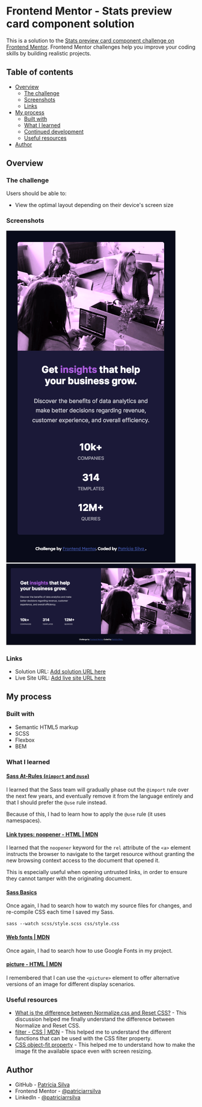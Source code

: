 # Frontend Mentor - Stats preview card component solution

This is a solution to the [Stats preview card component challenge on Frontend Mentor](https://www.frontendmentor.io/challenges/stats-preview-card-component-8JqbgoU62). Frontend Mentor challenges help you improve your coding skills by building realistic projects.

## Table of contents

- [Overview](#overview)
  - [The challenge](#the-challenge)
  - [Screenshots](#screenshots)
  - [Links](#links)
- [My process](#my-process)
  - [Built with](#built-with)
  - [What I learned](#what-i-learned)
  - [Continued development](#continued-development)
  - [Useful resources](#useful-resources)
- [Author](#author)

## Overview

### The challenge

Users should be able to:

- View the optimal layout depending on their device's screen size

### Screenshots

![Mobile](./screenshots/mobile.png)
![Laptop](./screenshots/laptop.png)

### Links

- Solution URL: [Add solution URL here](https://www.frontendmentor.io/solutions/mobile-first-site-using-sass-and-bem-8l2AJmqX1)
- Live Site URL: [Add live site URL here](https://patriciarrsilva.github.io/Stats-preview-card-component/)

## My process

### Built with

- Semantic HTML5 markup
- SCSS
- Flexbox
- BEM

### What I learned

#### [Sass At-Rules (`@import` and `@use`)](https://sass-lang.com/documentation/at-rules/use#loading-members)

I learned that the Sass team will gradually phase out the `@import` rule over the next few years, and eventually remove it from the language entirely and that I should prefer the `@use` rule instead.

Because of this, I had to learn how to apply the `@use` rule (it uses namespaces).

#### [Link types: noopener - HTML | MDN](https://developer.mozilla.org/en-US/docs/Web/HTML/Link_types/noopener)

I learned that the `noopener` keyword for the `rel` attribute of the `<a>` element instructs the browser to navigate to the target resource without granting the new browsing context access to the document that opened it.

This is especially useful when opening untrusted links, in order to ensure they cannot tamper with the originating document.

#### [Sass Basics](https://sass-lang.com/guide)

Once again, I had to search how to watch my source files for changes, and re-compile CSS each time I saved my Sass.

```
sass --watch scss/style.scss css/style.css
```

#### [Web fonts | MDN](https://developer.mozilla.org/en-US/docs/Learn/CSS/Styling_text/Web_fonts#using_an_online_font_service)

Once again, I had to search how to use Google Fonts in my project.

#### [picture - HTML | MDN](https://developer.mozilla.org/en-US/docs/Web/HTML/Element/picture)

I remembered that I can use the `<picture>` element to offer alternative versions of an image for different display scenarios.

### Useful resources

- [What is the difference between Normalize.css and Reset CSS?](https://stackoverflow.com/questions/6887336/what-is-the-difference-between-normalize-css-and-reset-css) - This discussion helped me finally understand the difference between Normalize and Reset CSS.
- [filter - CSS | MDN](https://developer.mozilla.org/en-US/docs/Web/CSS/filter) - This helped me to understand the different functions that can be used with the CSS filter property.
- [CSS object-fit property](https://www.w3schools.com/css/css3_object-fit.asp) - This helped me to understand how to make the image fit the available space even with screen resizing.

## Author

- GitHub - [Patrícia Silva](https://github.com/patriciarrsilva)
- Frontend Mentor - [@patriciarrsilva](https://www.frontendmentor.io/profile/patriciarrsilva)
- LinkedIn - [@patriciarrsilva](https://www.linkedin.com/in/patriciarrsilva/)